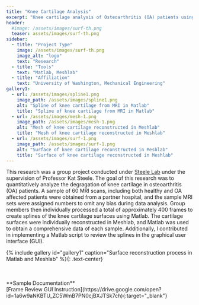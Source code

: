 ```yaml
---
title: "Knee Cartilage Analysis"
excerpt: "Knee cartilage analysis of Osteoarthritis (OA) patients using scans obtained from MRI"
header:
  #image: /assets/images/surf-th.png
  teaser: assets/images/surf-th.png
sidebar:
  - title: "Project Type"
    image: /assets/images/surf-th.png
    image_alt: "logo"
    text: "Research"
  - title: "Tools"
    text: "Matlab, Meshlab"
  - title: "Affiliation"
    text: "University of Washington, Mechanical Engineering"
gallery1:
  - url: /assets/images/spline1.png
    image_path: /assets/images/spline1.png
    alt: "Spline of knee cartilage from MRI in Matlab"
    title: "Spline of knee cartilage from MRI in Matlab"
  - url: /assets/images/mesh-1.png
    image_path: /assets/images/mesh-1.png
    alt: "Mesh of knee cartilage reconstructed in Meshlab"
    title: "Mesh of knee cartilage reconstructed in Meshlab"
  - url: /assets/images/surf-1.png
    image_path: /assets/images/surf-1.png
    alt: "Surface of knee cartilage reconstructed in Meshlab"
    title: "Surface of knee cartilage reconstructed in Meshlab"
---
```

This research was a group project conducted under [Steele Lab](https://steelelab.me.uw.edu/) under the supervision of Professor Kat Steele.
The goal of this research was to quantitatively analyze the degragation of knee cartilage in osteoarthritis (OA) patients.
A sample of 60 MRI scans, including both healthy and OA affected patients were obtained from a partner hospital, and the sample MRI sets were assigned numbers to omit any bias during data analysis.
Group members then individually processed a total of approximately 400 frames to create splines of the knee cartilage surfaces using Matlab.
The cartilage surfaces were individually reconstructed in Meshlab, and Matlab was used to obtain a comprehensive data of each sample.
Additionally, I contributed in implementing a Matlab script to review the splines in the graphical user interface (GUI).

{% include gallery id="gallery1" caption="Surface reconstruction process in Matlab and Meshlab" %}{: .text-center}

<br/>
<br/>
**Sample Documentation**<br/>
[Frame Review GUI Instruction](https://drive.google.com/open?id=1a6w9aNKBTU_ZC5WmB7PN0cjBXJTSk7ch){:target="_blank"}
